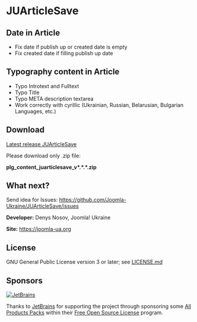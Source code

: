 # JUArticleSave

## Date in Article

* Fix date if publish up or created date is empty
* Fix created date if filling publish up date

## Typography content in Article

* Typo Introtext and Fulltext
* Typo Title
* Typo META description textarea
* Work correctly with cyrillic (Ukrainian, Russian, Belarusian, Bulgarian Languages, etc.)

## Download

[Latest release JUArticleSave](https://github.com/Joomla-Ukraine/JUArticleSave/releases/latest)

Please download only .zip file:

**plg_content_juarticlesave_v\*.\*.\*.zip**

## What next?

Send idea for Issues: https://github.com/Joomla-Ukraine/JUArticleSave/issues

**Developer:** Denys Nosov, Joomla! Ukraine

**Site:** https://joomla-ua.org

## License

GNU General Public License version 3 or later; see [LICENSE.md](LICENSE.md)

## Sponsors

[![JetBrains](https://avatars0.githubusercontent.com/u/878437?s=200&v=4)](https://www.jetbrains.com/)

Thanks to [JetBrains](https://www.jetbrains.com/) for supporting the project through sponsoring some [All Products Packs](https://www.jetbrains.com/products.html) within their [Free Open Source License](https://www.jetbrains.com/buy/opensource/) program.